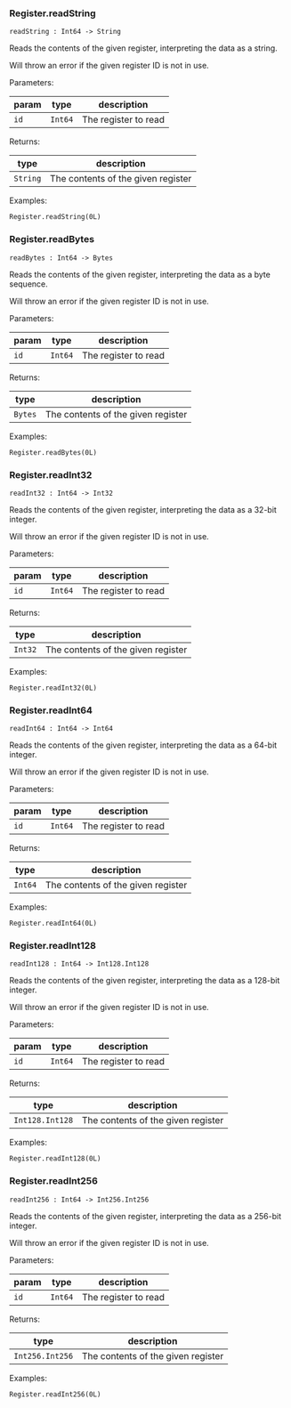 ### Register.**readString**

```grain
readString : Int64 -> String
```

Reads the contents of the given register, interpreting
the data as a string.

Will throw an error if the given register ID is not in use.

Parameters:

|param|type|description|
|-----|----|-----------|
|`id`|`Int64`|The register to read|

Returns:

|type|description|
|----|-----------|
|`String`|The contents of the given register|

Examples:

```grain
Register.readString(0L)
```

### Register.**readBytes**

```grain
readBytes : Int64 -> Bytes
```

Reads the contents of the given register, interpreting
the data as a byte sequence.

Will throw an error if the given register ID is not in use.

Parameters:

|param|type|description|
|-----|----|-----------|
|`id`|`Int64`|The register to read|

Returns:

|type|description|
|----|-----------|
|`Bytes`|The contents of the given register|

Examples:

```grain
Register.readBytes(0L)
```

### Register.**readInt32**

```grain
readInt32 : Int64 -> Int32
```

Reads the contents of the given register, interpreting
the data as a 32-bit integer.

Will throw an error if the given register ID is not in use.

Parameters:

|param|type|description|
|-----|----|-----------|
|`id`|`Int64`|The register to read|

Returns:

|type|description|
|----|-----------|
|`Int32`|The contents of the given register|

Examples:

```grain
Register.readInt32(0L)
```

### Register.**readInt64**

```grain
readInt64 : Int64 -> Int64
```

Reads the contents of the given register, interpreting
the data as a 64-bit integer.

Will throw an error if the given register ID is not in use.

Parameters:

|param|type|description|
|-----|----|-----------|
|`id`|`Int64`|The register to read|

Returns:

|type|description|
|----|-----------|
|`Int64`|The contents of the given register|

Examples:

```grain
Register.readInt64(0L)
```

### Register.**readInt128**

```grain
readInt128 : Int64 -> Int128.Int128
```

Reads the contents of the given register, interpreting
the data as a 128-bit integer.

Will throw an error if the given register ID is not in use.

Parameters:

|param|type|description|
|-----|----|-----------|
|`id`|`Int64`|The register to read|

Returns:

|type|description|
|----|-----------|
|`Int128.Int128`|The contents of the given register|

Examples:

```grain
Register.readInt128(0L)
```

### Register.**readInt256**

```grain
readInt256 : Int64 -> Int256.Int256
```

Reads the contents of the given register, interpreting
the data as a 256-bit integer.

Will throw an error if the given register ID is not in use.

Parameters:

|param|type|description|
|-----|----|-----------|
|`id`|`Int64`|The register to read|

Returns:

|type|description|
|----|-----------|
|`Int256.Int256`|The contents of the given register|

Examples:

```grain
Register.readInt256(0L)
```

